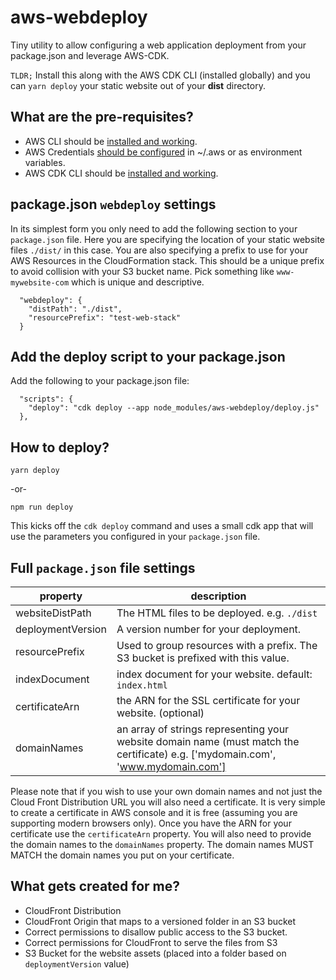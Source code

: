 # aws-webdeploy
Tiny utility to allow configuring a web application deployment from your package.json and leverage AWS-CDK.


`TLDR;` Install this along with the AWS CDK CLI (installed globally) and you can `yarn deploy` your static website out of your **dist** directory.

## What are the pre-requisites?

- AWS CLI should be [installed and working](https://docs.aws.amazon.com/cli/latest/userguide/cli-chap-configure.html).
- AWS Credentials [should be configured](https://docs.aws.amazon.com/cli/latest/userguide/cli-configure-envvars.html) in ~/.aws or as environment variables.
- AWS CDK CLI should be [installed and working](https://docs.aws.amazon.com/cdk/latest/guide/getting_started.html).

## package.json `webdeploy` settings

In its simplest form you only need to add the following section to your `package.json` file. Here you are specifying the location of your static website files `./dist/` in this case. You are also specifying a prefix to use for your AWS Resources in the CloudFormation stack. This should be a unique prefix to avoid collision with your S3 bucket name.  Pick something like `www-mywebsite-com` which is unique and descriptive.

```
  "webdeploy": {
    "distPath": "./dist",
    "resourcePrefix": "test-web-stack"
  }
```

## Add the deploy script to your package.json

Add the following to your package.json file:

```
  "scripts": {
    "deploy": "cdk deploy --app node_modules/aws-webdeploy/deploy.js"
  },

```

## How to deploy?

```
yarn deploy
```

-or-

```
npm run deploy
```

This kicks off the `cdk deploy` command and uses a small cdk app that will use the parameters you configured in your `package.json` file.

## Full `package.json` file settings

|property|description|
|---|---|
|websiteDistPath|The HTML files to be deployed. e.g. `./dist`|
| deploymentVersion|A version number for your deployment.|
| resourcePrefix|Used to group resources with a prefix. The S3 bucket is prefixed with this value.|
| indexDocument|index document for your website. default: `index.html`|
| certificateArn|the ARN for the SSL certificate for your website. (optional)|
| domainNames|an array of strings representing your website domain name (must match the certificate) e.g. ['mydomain.com', 'www.mydomain.com']|

Please note that if you wish to use your own domain names and not just the Cloud Front Distribution URL you will also need a certificate. It is very simple to create a certificate in AWS console and it is free (assuming you are supporting modern browsers only). Once you have the ARN for your certificate use the `certificateArn` property. You will also need to provide the domain names to the `domainNames` property. The domain names MUST MATCH the domain names you put on your certificate.

## What gets created for me?

- CloudFront Distribution
- CloudFront Origin that maps to a versioned folder in an S3 bucket
- Correct permissions to disallow public access to the S3 bucket.
- Correct permissions for CloudFront to serve the files from S3
- S3 Bucket for the website assets (placed into a folder based on `deploymentVersion` value)
